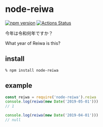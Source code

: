 # node-reiwa

[![npm version](https://badge.fury.io/js/node-reiwa.svg)](https://badge.fury.io/js/node-reiwa)
[![Actions Status](https://img.shields.io/badge/GitHub_Actions-success-green.svg?logo=github&logoColor=white)](https://wdp9fww0r9.execute-api.us-west-2.amazonaws.com/production/results/abetomo/node-reiwa)

今年は令和何年ですか？

What year of Reiwa is this?

## install

```
% npm install node-reiwa
```

## example

```js
const reiwa = require('node-reiwa').reiwa
console.log(reiwa(new Date('2019-05-01')))
// 1

console.log(reiwa(new Date('2019-04-01')))
// null
```
